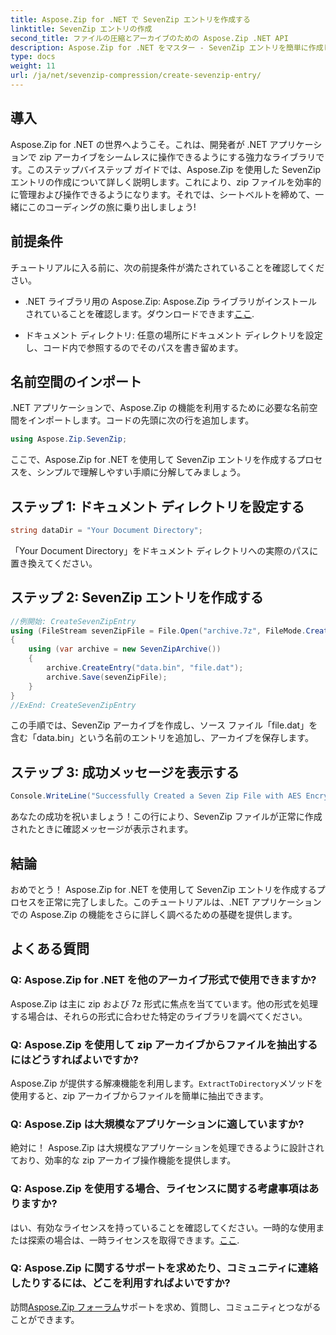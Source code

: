 ```yaml
---
title: Aspose.Zip for .NET で SevenZip エントリを作成する
linktitle: SevenZip エントリの作成
second_title: ファイルの圧縮とアーカイブのための Aspose.Zip .NET API
description: Aspose.Zip for .NET をマスター - SevenZip エントリを簡単に作成します。効率的な zip アーカイブ操作により .NET アプリケーションを強化します。
type: docs
weight: 11
url: /ja/net/sevenzip-compression/create-sevenzip-entry/
---
```


## 導入

Aspose.Zip for .NET の世界へようこそ。これは、開発者が .NET アプリケーションで zip アーカイブをシームレスに操作できるようにする強力なライブラリです。このステップバイステップ ガイドでは、Aspose.Zip を使用した SevenZip エントリの作成について詳しく説明します。これにより、zip ファイルを効率的に管理および操作できるようになります。それでは、シートベルトを締めて、一緒にこのコーディングの旅に乗り出しましょう!

## 前提条件

チュートリアルに入る前に、次の前提条件が満たされていることを確認してください。

-  .NET ライブラリ用の Aspose.Zip: Aspose.Zip ライブラリがインストールされていることを確認します。ダウンロードできます[ここ](https://releases.aspose.com/zip/net/).

- ドキュメント ディレクトリ: 任意の場所にドキュメント ディレクトリを設定し、コード内で参照するのでそのパスを書き留めます。

## 名前空間のインポート

.NET アプリケーションで、Aspose.Zip の機能を利用するために必要な名前空間をインポートします。コードの先頭に次の行を追加します。

```csharp
using Aspose.Zip.SevenZip;
```

ここで、Aspose.Zip for .NET を使用して SevenZip エントリを作成するプロセスを、シンプルで理解しやすい手順に分解してみましょう。

## ステップ 1: ドキュメント ディレクトリを設定する

```csharp
string dataDir = "Your Document Directory";
```

「Your Document Directory」をドキュメント ディレクトリへの実際のパスに置き換えてください。

## ステップ 2: SevenZip エントリを作成する

```csharp
//例開始: CreateSevenZipEntry
using (FileStream sevenZipFile = File.Open("archive.7z", FileMode.Create))
{
    using (var archive = new SevenZipArchive())
    {
        archive.CreateEntry("data.bin", "file.dat");
        archive.Save(sevenZipFile);
    }
}
//ExEnd: CreateSevenZipEntry
```

この手順では、SevenZip アーカイブを作成し、ソース ファイル「file.dat」を含む「data.bin」という名前のエントリを追加し、アーカイブを保存します。

## ステップ 3: 成功メッセージを表示する

```csharp
Console.WriteLine("Successfully Created a Seven Zip File with AES Encryption Settings");
```

あなたの成功を祝いましょう！この行により、SevenZip ファイルが正常に作成されたときに確認メッセージが表示されます。

## 結論

おめでとう！ Aspose.Zip for .NET を使用して SevenZip エントリを作成するプロセスを正常に完了しました。このチュートリアルは、.NET アプリケーションでの Aspose.Zip の機能をさらに詳しく調べるための基礎を提供します。

## よくある質問

### Q: Aspose.Zip for .NET を他のアーカイブ形式で使用できますか?
Aspose.Zip は主に zip および 7z 形式に焦点を当てています。他の形式を処理する場合は、それらの形式に合わせた特定のライブラリを調べてください。

### Q: Aspose.Zip を使用して zip アーカイブからファイルを抽出するにはどうすればよいですか?
 Aspose.Zip が提供する解凍機能を利用します。`ExtractToDirectory`メソッドを使用すると、zip アーカイブからファイルを簡単に抽出できます。

### Q: Aspose.Zip は大規模なアプリケーションに適していますか?
絶対に！ Aspose.Zip は大規模なアプリケーションを処理できるように設計されており、効率的な zip アーカイブ操作機能を提供します。

### Q: Aspose.Zip を使用する場合、ライセンスに関する考慮事項はありますか?
はい、有効なライセンスを持っていることを確認してください。一時的な使用または探索の場合は、一時ライセンスを取得できます。[ここ](https://purchase.aspose.com/temporary-license/).

### Q: Aspose.Zip に関するサポートを求めたり、コミュニティに連絡したりするには、どこを利用すればよいですか?
訪問[Aspose.Zip フォーラム](https://forum.aspose.com/c/zip/37)サポートを求め、質問し、コミュニティとつながることができます。
